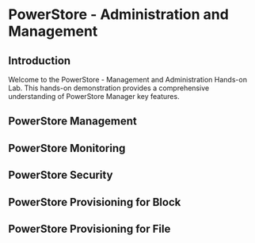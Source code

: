 # PowerStore - Administration and Management
## Introduction
Welcome to the PowerStore - Management and Administration Hands-on Lab. This hands-on demonstration provides a comprehensive understanding of PowerStore Manager key features.
## PowerStore Management
## PowerStore Monitoring
## PowerStore Security
## PowerStore Provisioning for Block
## PowerStore Provisioning for File

